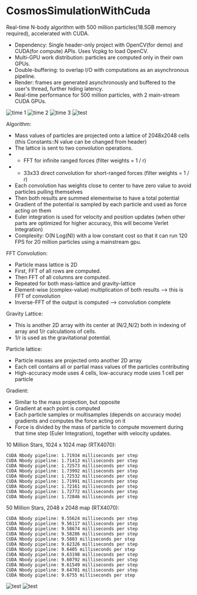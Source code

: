 # CosmosSimulationWithCuda

Real-time N-body algorithm with 500 million particles(18.5GB memory required), accelerated with CUDA.

- Dependency: Single header-only project with OpenCV(for demo) and CUDA(for compute) APIs. Uses Vcpkg to load OpenCV.
- Multi-GPU work distribution: particles are computed only in their own GPUs.
- Double-buffering: to overlap I/O with computations as an asynchronous pipeline.
- Render: frames are generated asynchronously and buffered to the user's thread, further hiding latency.
- Real-time performance for 500 million particles, with 2 main-stream CUDA GPUs.

![time 1](/t1.png)
![time 2](/t2.png)
![time 3](/t3.png)
![test](/testc.png)

Algorithm: 
- Mass values of particles are projected onto a lattice of 2048x2048 cells (this Constants::N value can be changed from header)
- The lattice is sent to two convolution operations.
- - FFT for infinite ranged forces (filter weights = 1 / r)
- - 33x33 direct convolution for short-ranged forces (filter weights = 1 / r)
- Each convolution has weights close to center to have zero value to avoid particles pulling themselves
- Then both results are summed elementwise to have a total potential
- Gradient of the potential is sampled by each particle and used as force acting on them
- Euler integration is used for velocity and position updates (when other parts are optimized for higher accuracy, this will become Verlet Integration)
- Complexity: O(N Log(N)) with a low constant cost so that it can run 120 FPS for 20 million particles using a mainstream gpu.

FFT Convolution:
- Particle mass lattice is 2D
- First, FFT of all rows are computed.
- Then FFT of all columns are computed.
- Repeated for both mass-lattice and gravity-lattice
- Element-wise (complex-value) multiplication of both results --> this is FFT of convolution
- Inverse-FFT of the output is computed --> convolution complete

Gravity Lattice:
- This is another 2D array with its center at (N/2,N/2) both in indexing of array and 1/r calculations of cells.
- 1/r is used as the gravitational potential.

Particle lattice:
- Particle masses are projected onto another 2D array
- Each cell contains all or partial mass values of the particles contributing
- High-accuracy mode uses 4 cells, low-accuracy mode uses 1 cell per particle

Gradient:
- Similar to the mass projection, but opposite
- Gradient at each point is computed
- Each particle samples or multisamples (depends on accuracy mode) gradients and computes the force acting on it
- Force is divided by the mass of particle to compute movement during that time step (Euler Integration), together with velocity updates.

10 Million Stars, 1024 x 1024 map (RTX4070):
```
CUDA Nbody pipeline: 1.71934 milliseconds per step
CUDA Nbody pipeline: 1.71413 milliseconds per step
CUDA Nbody pipeline: 1.72573 milliseconds per step
CUDA Nbody pipeline: 1.73992 milliseconds per step
CUDA Nbody pipeline: 1.72532 milliseconds per step
CUDA Nbody pipeline: 1.71991 milliseconds per step
CUDA Nbody pipeline: 1.72161 milliseconds per step
CUDA Nbody pipeline: 1.72772 milliseconds per step
CUDA Nbody pipeline: 1.72846 milliseconds per step
```
50 Million Stars, 2048 x 2048 map (RTX4070):
```
CUDA Nbody pipeline: 9.55624 milliseconds per step
CUDA Nbody pipeline: 9.56117 milliseconds per step
CUDA Nbody pipeline: 9.58674 milliseconds per step
CUDA Nbody pipeline: 9.58286 milliseconds per step
CUDA Nbody pipeline: 9.5803 milliseconds per step
CUDA Nbody pipeline: 9.62326 milliseconds per step
CUDA Nbody pipeline: 9.6405 milliseconds per step
CUDA Nbody pipeline: 9.63198 milliseconds per step
CUDA Nbody pipeline: 9.60792 milliseconds per step
CUDA Nbody pipeline: 9.61549 milliseconds per step
CUDA Nbody pipeline: 9.64701 milliseconds per step
CUDA Nbody pipeline: 9.6755 milliseconds per step
```
![test](/testa.png)
![test](/testb.png)

